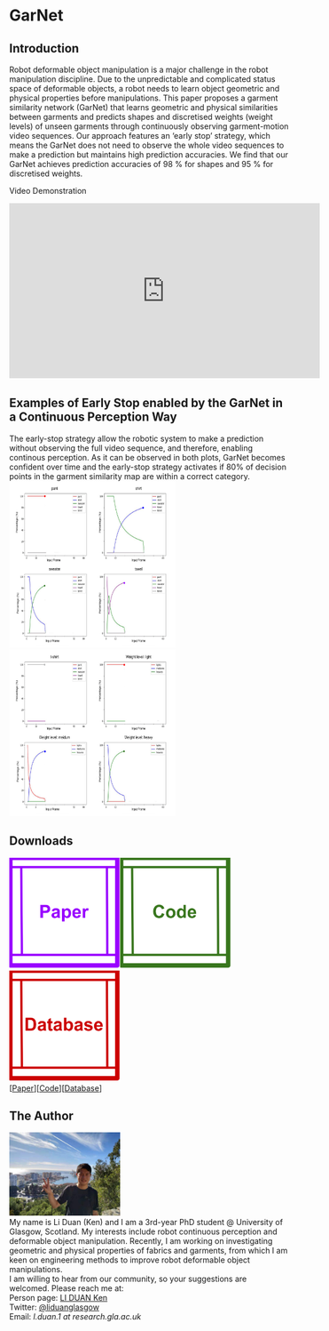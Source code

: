 # GarNet
## Introduction

Robot deformable object manipulation is a major challenge in the robot manipulation discipline. Due to the unpredictable and complicated status space of deformable objects, a robot needs to learn object geometric and physical properties before manipulations. This paper proposes a garment similarity network (GarNet) that learns geometric and physical similarities between garments and predicts shapes and discretised weights (weight levels) of unseen garments through continuously observing garment-motion video sequences. Our approach features an ‘early stop’ strategy, which means the GarNet does not need to observe the whole video sequences to make a prediction but maintains high prediction accuracies. We find that our GarNet achieves prediction accuracies of 98 % for shapes and 95 % for discretised weights.

Video Demonstration

<iframe width="560" height="315" src="https://www.youtube.com/embed/4yD1OM-dgS0" title="YouTube video player" frameborder="0" allow="accelerometer; autoplay; clipboard-write; encrypted-media; gyroscope; picture-in-picture" allowfullscreen></iframe>

## Examples of Early Stop enabled by the GarNet in a Continuous Perception Way
The early-stop strategy allow the robotic system to make a prediction without observing the full video sequence, and therefore, enabling continous perception. As it can be observed in both plots, GarNet becomes confident over time and the early-stop strategy activates if 80\% of decision points in the garment similarity map are within a correct category.
<img src="images/Paper-Continuous_Perception_Part1.png" width="300" height="300">
<img src="images/Paper-Continuous_Perception_Part2.png" width="300" height="300">


## Downloads
<img src="images/Page_Design_Paper.png" width="200" height="200"><img src="images/Page_Design_Code.png" width="200" height="200"><img src="images/Page_Design_Database.png" width="200" height="200">\
 [<a taget="_blank" title="Paper" href="https://www.overleaf.com/read/wbhmkkpbgmwb">Paper</a>][<a taget="_blank" title="Code" href="https://github.com/LiDuanAtGlasgow/GarNet">Code</a>][<a taget="_blank" title="Database" href="https://gla-my.sharepoint.com/:u:/g/personal/2168518d_student_gla_ac_uk/EQ8QtIrqcUlNtT0GvLG8kYMBqrPiGziLJLR1pGD4r1T01w?e=02b7mr">Database</a>]

## The Author
<img src='images/Li_Duan_Ken.jpg' width='200' height='150'>\
My name is Li Duan (Ken) and I am a 3rd-year PhD student @ University of Glasgow, Scotland. My interests include robot continuous perception and deformable object manipulation. Recently, I am working on investigating geometric and physical properties of fabrics and garments, from which I am keen on engineering methods to improve robot deformable object manipulations.\
I am willing to hear from our community, so your suggestions are welcomed. Please reach me at:\
Person page: [LI DUAN Ken](https://www.gla.ac.uk/schools/computing/researchstudents/liduan/)\
Twitter: [@liduanglasgow](https://twitter.com/liduanglasgow)\
Email: <em>l.duan.1 at research.gla.ac.uk</em>
